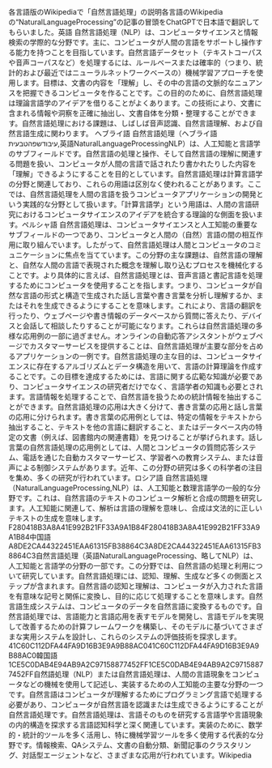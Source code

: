 各言語版のWikipediaで「自然言語処理」の説明各言語のWikipediaの“NaturalLanguageProcessing”の記事の冒頭をChatGPTで日本語で翻訳してもらいました。英語 自然言語処理（NLP）は、コンピュータサイエンスと情報検索の学際的な分野です。主に、コンピュータが人間の言語をサポートし操作する能力を持つことを目指しています。自然言語データセット（テキストコーパスや音声コーパスなど）を処理するには、ルールベースまたは確率的（つまり、統計的および最近ではニューラルネットワークベースの）機械学習アプローチを使用します。目標は、文書の内容を「理解」し、その中の言語の文脈的なニュアンスを把握できるコンピュータを作ることです。この目的のために、自然言語処理は理論言語学のアイデアを借りることがよくあります。この技術により、文書に含まれる情報や洞察を正確に抽出し、文書自体を分類・整理することができます。自然言語処理における課題は、しばしば音声認識、自然言語理解、および自然言語生成に関わります。 ヘブライ語 自然言語処理（ヘブライ語עיבודשפהטבעית,英語NaturalLanguageProcessingNLP）は、人工知能と言語学のサブフィールドです。自然言語の処理と操作、そして自然言語の理解に関連する問題を扱い、コンピュータが人間の言語で話されたり書かれたりした内容を「理解」できるようにすることを目的としています。自然言語処理は計算言語学の分野と関連しており、これらの用語は区別なく使われることがあります。ここでは、自然言語処理を人間の言語を扱うコンピュータアプリケーションの開発という実践的な分野として扱います。「計算言語学」という用語は、人間の言語研究におけるコンピュータサイエンスのアイデアを統合する理論的な側面を扱います。ペルシャ語 自然言語処理は、コンピュータサイエンスと人工知能の重要なサブフィールドの一つであり、コンピュータと人間の（自然）言語の間の相互作用に取り組んでいます。したがって、自然言語処理は人間とコンピュータのコミュニケーションに焦点を当てています。この分野の主な課題は、自然言語の理解と、自然な人間の言語で表現された概念を理解し取り込むプロセスを機械化することです。より具体的に言えば、自然言語処理とは、音声言語と書記言語を処理するためにコンピュータを使用することを指します。つまり、コンピュータが自然な言語の形式と構造で生成された話し言葉や書き言葉を分析し理解するか、またはそれを生成できるようにすることを意味します。これにより、言語の翻訳を行ったり、ウェブページや書き情報のデータベースから質問に答えたり、デバイスと会話して相談したりすることが可能になります。これらは自然言語処理の多様な応用例の一部に過ぎません。オンラインの自動応答アシスタントがウェブページでカスタマーサービスを提供することは、自然言語処理が主要な部分を占めるアプリケーションの一例です。自然言語処理の主な目的は、コンピュータサイエンスに存在するアルゴリズムとデータ構造を用いて、言語の計算理論を作成することです。この目標を達成するためには、言語に関する広範な知識が必要であり、コンピュータサイエンスの研究者だけでなく、言語学者の知識も必要とされます。言語情報を処理することで、自然言語を扱うための統計情報を抽出することができます。自然言語処理の応用は大きく分けて、書き言葉の応用と話し言葉の応用に分けられます。書き言葉の応用例としては、特定の情報をテキストから抽出すること、テキストを他の言語に翻訳すること、またはデータベース内の特定の文書（例えば、図書館内の関連書籍）を見つけることが挙げられます。話し言葉の自然言語処理の応用例としては、人間とコンピュータの質問応答システム、電話を通じた自動カスタマーサービス、学習者への教育システム、または音声による制御システムがあります。近年、この分野の研究は多くの科学者の注目を集め、多くの研究が行われています。ロシア語 自然言語処理（NaturalLanguageProcessing,NLP）は、人工知能と数理言語学の一般的な分野です。これは、自然言語のテキストのコンピュータ解析と合成の問題を研究します。人工知能に関連して、解析は言語の理解を意味し、合成は文法的に正しいテキストの生成を意味します。F280418B3A8A41E992B21FF33A9A1B84F280418B3A8A41E992B21FF33A9A1B84中国語A8DE2CA44322451EAA61315FB38864C3A8DE2CA44322451EAA61315FB38864C3自然言語処理（英語NaturalLanguageProcessing、略してNLP）は、人工知能と言語学の分野の一部です。この分野では、自然言語の処理と利用について研究しています。自然言語処理には、認知、理解、生成など多くの側面とステップが含まれます。自然言語の認知と理解は、コンピュータが入力された言語を有意味な記号と関係に変換し、目的に応じて処理することを意味します。自然言語生成システムは、コンピュータのデータを自然言語に変換するものです。自然言語処理では、言語能力と言語応用を表すモデルを開発し、言語モデルを実現して改善するための計算フレームワークを構築し、そのモデルに基づいてさまざまな実用システムを設計し、これらのシステムの評価技術を探求します。41C60C112DFA44FA9D16B3E9A9B88AC041C60C112DFA44FA9D16B3E9A9B88AC0韓国語1CE5C0DAB4E94AB9A2C97158877452FF1CE5C0DAB4E94AB9A2C97158877452FF自然語処理（NLP）または自然言語処理は、人間の言語現象をコンピュータなどの機械を使用して記述し、実装するための人工知能の主要な分野の一つです。自然言語はコンピュータが理解するためにプログラミング言語で処理する必要があり、コンピュータが自然言語を認識または生成できるようにすることが自然言語処理です。自然言語処理は、言語そのものを研究する言語学や言語現象の内的構造を探求する言語認知科学と深く関連しています。実装のために、数学的・統計的ツールを多く活用し、特に機械学習ツールを多く使用する代表的な分野です。情報検索、QAシステム、文書の自動分類、新聞記事のクラスタリング、対話型エージェントなど、さまざまな応用が行われています。Wikipedia
